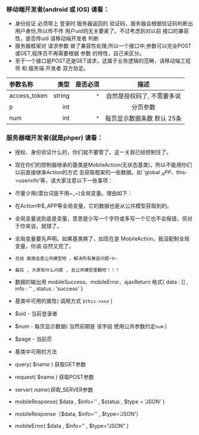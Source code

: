 ### 移动端开发者(android 或 IOS) 请看：

* 身份验证 必须带上 登录时 服务器返回的 验证码，服务器会根据验证码判断出用户身份,所以传不传 用户uid则无关要紧了。不过考虑到对以前 接口的兼容性，是否传uid 请移动端开发者 判断
* 服务器框架对 请求参数 做了兼容性处理,所以一个接口中,参数可以完全POST或GET,程序员不再需要根据 参数 的特性，自己来区分。
* 至于一个接口是POST还是GET请求，这属于业务逻辑的范畴，请移动端工程师 和 服务端 开发者 双方协定。

| 参数名称 |  类型  | 是否必须 |  描述  |
| :-- | ----:| ----:| :--: |
| access_token | string | `*` | 自然是授权码了, 不需要多说 |
| p | int |  | 分页参数 |
| num | int | `*` |每页显示数据条数 默认 25条|


### 服务器端开发者(就是phper) 请看：
- 授权、身份验证什么的，你们就不要管了。这一关我已经控制住了。
- 现在你们的控制器继承的基类是MobileAction(无状态基类)。所以不能用你们以前直接继承Action的方式 去获取框架的一些数据。如 'global $_APP、$this->userinfo'等，请大家注意以下一些事项：
 - 尽量少用(潜台词是不用~_~)全局变量。理由如下：
  - 在Action中$_APP等全局变量，它的数据也是从公共模型获取到的。
  - 全局变量说到底是变量，意思是少写一个字符或多写一个它也不会报错，但对于你来说，就错了。
  - 全局变量要先声明，如果基类换了，如现在是 MobileAction，我没配制全局变量，你调 自然又完了。
  - `总结 直接去查公共模型吧 ，解决所有兼容问题~V~`
- `最后 , 大家有什么问题 , 去公共模型里翻吧！！！`

- 数据的输出用 mobileSuccess、mobileError、ajaxReturn 格式{ data : [] , info : '' , status : 'success' }

- 基类中可用的属性( 调用方式 `$this->xxx` )
 - $uid - 当前登录者
 - $num - 每页显示数据( 当然前期是 该字段 使用公共参数约定`num` )
 - $page - 当前页
- 基类中可用的方法
 - query( $name ) 获取GET参数
 - request( $name ) 获取POST参数
 - server( $name ) 获取$_SERVER参数 
 - mobileResponse( $data , $info='' , $status , $type = 'JSON' )
 - mobileResponse（$data, $info='' , $type='JSON'）
 - mobileError( $data , $info='' , $type="JSON" ) 

